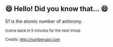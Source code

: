 ## :smile: Hello! Did you know that... :smile:
51 is the atomic number of antimony.

<sup>(come back in 5 minutes for the next trivia)</sup>


<sup>Credits: http://numbersapi.com</sup>
